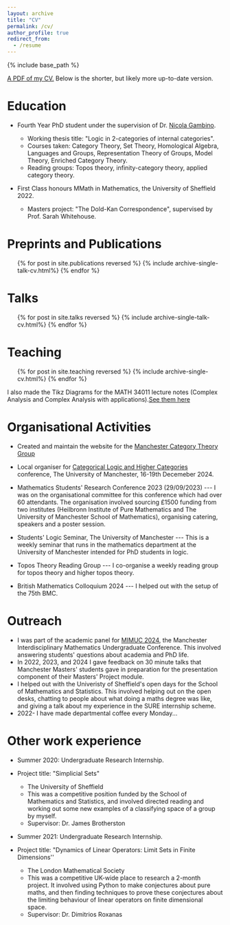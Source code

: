 ```yaml
---
layout: archive
title: "CV"
permalink: /cv/
author_profile: true
redirect_from:
  - /resume
---
```


{% include base_path %}

[A PDF of my CV.](https://calum-hughes.github.io/files/CV2025.pdf) Below is the shorter, but likely more up-to-date version.

Education
======
* Fourth Year PhD student under the supervision of Dr. [Nicola Gambino](https://personalpages.manchester.ac.uk/staff/nicola.gambino/).
   * Working thesis title: "Logic in 2-categories of internal categories".
   * Courses taken: Category Theory, Set Theory, Homological Algebra, Languages and Groups, Representation Theory of Groups, Model Theory, Enriched Category Theory.
   * Reading groups: Topos theory, infinity-category theory, applied category theory.
  
* First Class honours MMath in Mathematics, the University of Sheffield 2022.
   * Masters project: "The Dold-Kan Correspondence", supervised by Prof. Sarah Whitehouse.



  
Preprints and Publications
======
  <ul>{% for post in site.publications reversed %}
    {% include archive-single-talk-cv.html%}
  {% endfor %}</ul>
  
Talks
======
  <ul>{% for post in site.talks reversed %}
    {% include archive-single-talk-cv.html%}
  {% endfor %}</ul>
  

Teaching
======
  <ul>{% for post in site.teaching reversed %}
    {% include archive-single-cv.html%}
  {% endfor %}</ul>

  I also made the Tikz Diagrams for the MATH 34011 lecture notes (Complex Analysis and Complex Analysis with applications).[See them here](https://calum-hughes.github.io/portfolio/ComplexAnalysisDiagrams.pdf)



Organisational Activities
======

* Created and maintain the website for the [Manchester Category Theory Group](https://manchester-ct.github.io)

* Local organiser for [Categorical Logic and Higher Categories](https://gtendas.github.io/clhc/) conference, The University of Manchester, 16-19th Decemeber 2024. 

* Mathematics Students' Research Conference 2023 (29/09/2023) --- I was on the organisational committee for this conference which had over 60 attendants. The organisation involved sourcing £1500 funding from two institutes (Heilbronn Institute of Pure Mathematics and The University of Manchester School of Mathematics), organising catering, speakers and a poster session.


* Students' Logic Seminar, The University of Manchester --- This is a weekly seminar that runs in the mathematics department at the University of Manchester intended for PhD students in logic. 

* Topos Theory Reading Group --- I co-organise a weekly reading group for topos theory and higher topos theory.

* British Mathematics Colloquium 2024 --- I helped out with the setup of the 75th BMC.

Outreach
======


* I was part of the academic panel for [MIMUC 2024](https://mimucmanchester.wixsite.com/mimuc-2024), the Manchester Interdisciplinary Mathematics Undergraduate Conference. This involved answering students' questions about academia and PhD life. 
* In 2022, 2023, and 2024 I gave feedback on 30 minute talks that Manchester Masters' students gave in preparation for the presentation component of their Masters' Project module.
* I helped out with the Univeristy of Sheffield's open days for the School of Mathematics and Statistics. This involved helping out on the open desks, chatting to people about what doing a maths degree was like, and giving a talk about my experience in the SURE internship scheme.
* 2022- I have made departmental coffee every Monday...

Other work experience
======
* Summer 2020: Undergraduate Research Internship.
* Project title: "Simplicial Sets"
  * The University of Sheffield
  * This was a competitive position funded by the School of Mathematics and Statistics, and involved directed reading and working out some new examples of a classifying space of a group by myself.
  * Supervisor: Dr. James Brotherston

* Summer 2021: Undergraduate Research Internship.
* Project title: "Dynamics of Linear Operators: Limit Sets in Finite Dimensions''
  * The London Mathematical Society
  * This was a competitive UK-wide place to research a 2-month project. It involved using Python to make conjectures about pure maths, and then finding techniques to prove these conjectures about the limiting behaviour of linear operators on finite dimensional space.
  * Supervisor: Dr. Dimitrios Roxanas




